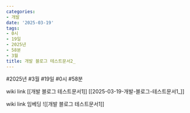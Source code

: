 ```yaml
---
categories:
- 개발
date: '2025-03-19'
tags:
- 0시
- 19일
- 2025년
- 58분
- 3월
title: 개발 블로그 테스트문서2_
---
```


#2025년 #3월 #19일 #0시 #58분

wiki link
[[개발 블로그 테스트문서1]]
[[2025-03-19-개발-블로그-테스트문서1_]]


wiki link 임베딩
![[개발 블로그 테스트문서1]]